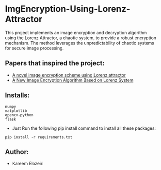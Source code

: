 # ImgEncryption-Using-Lorenz-Attractor
This project implements an image encryption and decryption algorithm using the Lorenz Attractor, a chaotic system, to provide a robust encryption mechanism. The method leverages the unpredictability of chaotic systems for secure image processing.

## Papers that inspired the project:
- [A novel image encryption scheme using Lorenz attractor](https://ieeexplore.ieee.org/abstract/document/5138890)
- [A New Image Encryption Algorithm Based on Lorenz System](https://ieeexplore.ieee.org/document/7861097)

## Installs:
```
numpy
matplotlib
opencv-python
flask
```
- Just Run the following pip install command to install all these packages:
```
pip install -r requirements.txt
```

## Author:
- Kareem Elozeiri
